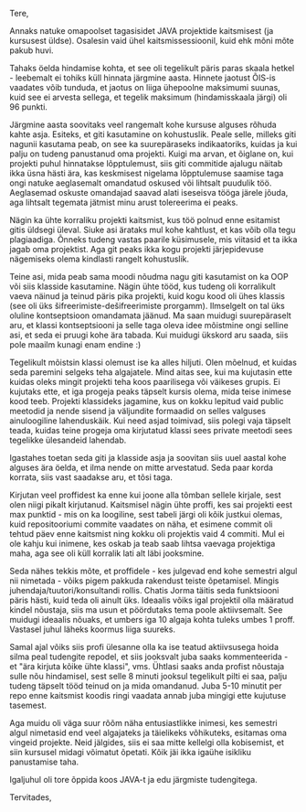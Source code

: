 Tere,

Annaks natuke omapoolset tagasisidet JAVA projektide kaitsmisest (ja kursusest üldse). Osalesin vaid ühel kaitsmissessioonil, kuid ehk mõni mõte pakub huvi.

Tahaks öelda hindamise kohta, et see oli tegelikult päris paras skaala hetkel - leebemalt ei tohiks küll hinnata järgmine aasta. Hinnete jaotust ÕIS-is vaadates võib tunduda, et jaotus on liiga ühepoolne maksimumi suunas, kuid see ei arvesta sellega, et tegelik maksimum (hindamisskaala järgi) oli 96 punkti.

Järgmine aasta soovitaks veel rangemalt kohe kursuse alguses rõhuda kahte asja. Esiteks, et giti kasutamine on kohustuslik. Peale selle, milleks giti nagunii kasutama peab, on see ka suurepäraseks indikaatoriks, kuidas ja kui palju on tudeng panustanud oma projekti. Kuigi ma arvan, et õiglane on, kui projekti puhul hinnatakse lõpptulemust, siis giti commitide ajalugu näitab ikka üsna hästi ära, kas keskmisest nigelama lõpptulemuse saamise taga ongi natuke aeglasemalt omandatud oskused või lihtsalt puudulik töö. Aeglasemad oskuste omandajad saavad alati iseseisva tööga järele jõuda, aga lihtsalt tegemata jätmist minu arust tolereerima ei peaks.

Nägin ka ühte korraliku projekti kaitsmist, kus töö polnud enne esitamist gitis üldsegi üleval. Siuke asi ärataks mul kohe kahtlust, et kas võib olla tegu plagiaadiga. Õnneks tudeng vastas paarile küsimusele, mis viitasid et ta ikka jagab oma projektist. Aga git peaks ikka kogu projekti järjepidevuse nägemiseks olema kindlasti rangelt kohustuslik.

Teine asi, mida peab sama moodi nõudma nagu giti kasutamist on ka OOP või siis klasside kasutamine. Nägin ühte tööd, kus tudeng oli korralikult vaeva näinud ja teinud päris pika projekti, kuid kogu kood oli ühes klassis (see oli üks šifreerimiste-dešifreerimiste prorgamm). Ilmselgelt on tal üks oluline kontseptsioon omandamata jäänud. Ma saan muidugi suurepäraselt aru, et klassi kontseptsiooni ja selle taga oleva idee mõistmine ongi selline asi, et seda ei pruugi kohe ära tabada. Kui muidugi ükskord aru saada, siis pole maailm kunagi enam endine :)

Tegelikult mõistsin klassi olemust ise ka alles hiljuti. Olen mõelnud, et kuidas seda paremini selgeks teha algajatele. Mind aitas see, kui ma kujutasin ette kuidas oleks mingit projekti teha koos paarilisega või väikeses grupis. Ei kujutaks ette, et iga progeja peaks täpselt kursis olema, mida teise inimese kood teeb. Projekti klassideks jagamine, kus on kokku lepitud vaid public meetodid ja nende sisend ja väljundite formaadid on selles valguses ainuloogiline lahenduskäik. Kui need asjad toimivad, siis polegi vaja täpselt teada, kuidas teine progeja oma kirjutatud klassi sees private  meetodi sees tegelikke ülesandeid lahendab.

Igastahes toetan seda giti ja klasside asja ja soovitan siis uuel aastal kohe alguses ära öelda, et ilma nende on mitte arvestatud. Seda paar korda korrata, siis vast saadakse aru, et tõsi taga.

Kirjutan veel proffidest ka enne kui joone alla tõmban sellele kirjale, sest olen niigi pikalt kirjutanud. Kaitsmisel nägin ühte proffi, kes sai projekti eest max punktid - mis on ka loogiline, sest tabeli järgi oli kõik justkui olemas, kuid repositooriumi commite vaadates on näha, et esimene commit oli tehtud päev enne kaitsmist ning kokku oli projektis vaid 4 commiti. Mul ei ole kahju kui inimene, kes oskab ja teab saab lihtsa vaevaga projektiga maha, aga see oli küll korralik lati alt läbi jooksmine.

Seda nähes tekkis mõte, et proffidele - kes julgevad end kohe semestri algul nii nimetada - võiks pigem pakkuda rakendust teiste õpetamisel. Mingis juhendaja/tuutori/konsultandi rollis. Chatis Jorma täitis seda funktsiooni päris hästi, kuid teda oli ainult üks. Ideaalis võiks igal projektil olla määratud kindel nõustaja, siis ma usun et pöördutaks tema poole aktiivsemalt. See muidugi ideaalis nõuaks, et umbers iga 10 algaja kohta tuleks umbes 1 proff. Vastasel juhul läheks koormus liiga suureks.

Samal ajal võiks siis profi ülesanne olla ka ise teatud aktiivsusega hoida silma peal tudengite repodel, et siis jooksvalt juba saaks kommenteerida - et "ära kirjuta kõike ühte klassi", vms. Ühtlasi saaks anda profist nõustaja sulle nõu hindamisel, sest selle 8 minuti jooksul tegelikult pilti ei saa, palju tudeng täpselt tööd teinud on ja mida omandanud. Juba 5-10 minutit per repo enne kaitsmist koodis ringi vaadata annab juba mingigi ette kujutuse tasemest.

Aga muidu oli väga suur rõõm näha entusiastlikke inimesi, kes semestri algul nimetasid end veel algajateks ja täielikeks võhikuteks, esitamas oma vingeid projekte. Neid jälgides, siis ei saa mitte kellelgi olla kobisemist, et siin kursusel midagi võimatut õpetati. Kõik jäi ikka igaühe isikliku panustamise taha.

Igaljuhul oli tore õppida koos JAVA-t ja edu järgmiste tudengitega.

Tervitades,

